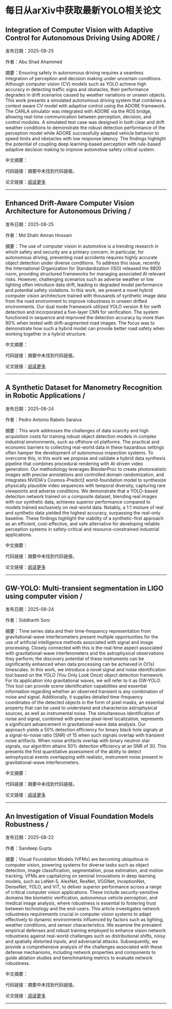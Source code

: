 # 每日从arXiv中获取最新YOLO相关论文


## Integration of Computer Vision with Adaptive Control for Autonomous Driving Using ADORE / 

发布日期：2025-08-25

作者：Abu Shad Ahammed

摘要：Ensuring safety in autonomous driving requires a seamless integration of perception and decision making under uncertain conditions. Although computer vision \(CV\) models such as YOLO achieve high accuracy in detecting traffic signs and obstacles, their performance degrades in drift scenarios caused by weather variations or unseen objects. This work presents a simulated autonomous driving system that combines a context aware CV model with adaptive control using the ADORE framework. The CARLA simulator was integrated with ADORE via the ROS bridge, allowing real\-time communication between perception, decision, and control modules. A simulated test case was designed in both clear and drift weather conditions to demonstrate the robust detection performance of the perception model while ADORE successfully adapted vehicle behavior to speed limits and obstacles with low response latency. The findings highlight the potential of coupling deep learning\-based perception with rule\-based adaptive decision making to improve automotive safety critical system.

中文摘要：


代码链接：摘要中未找到代码链接。

论文链接：[阅读更多](http://arxiv.org/abs/2508.17985v1)

---


## Enhanced Drift\-Aware Computer Vision Architecture for Autonomous Driving / 

发布日期：2025-08-25

作者：Md Shahi Amran Hossain

摘要：The use of computer vision in automotive is a trending research in which safety and security are a primary concern. In particular, for autonomous driving, preventing road accidents requires highly accurate object detection under diverse conditions. To address this issue, recently the International Organization for Standardization \(ISO\) released the 8800 norm, providing structured frameworks for managing associated AI relevant risks. However, challenging scenarios such as adverse weather or low lighting often introduce data drift, leading to degraded model performance and potential safety violations. In this work, we present a novel hybrid computer vision architecture trained with thousands of synthetic image data from the road environment to improve robustness in unseen drifted environments. Our dual mode framework utilized YOLO version 8 for swift detection and incorporated a five\-layer CNN for verification. The system functioned in sequence and improved the detection accuracy by more than 90% when tested with drift\-augmented road images. The focus was to demonstrate how such a hybrid model can provide better road safety when working together in a hybrid structure.

中文摘要：


代码链接：摘要中未找到代码链接。

论文链接：[阅读更多](http://arxiv.org/abs/2508.17975v1)

---


## A Synthetic Dataset for Manometry Recognition in Robotic Applications / 

发布日期：2025-08-24

作者：Pedro Antonio Rabelo Saraiva

摘要：This work addresses the challenges of data scarcity and high acquisition costs for training robust object detection models in complex industrial environments, such as offshore oil platforms. The practical and economic barriers to collecting real\-world data in these hazardous settings often hamper the development of autonomous inspection systems. To overcome this, in this work we propose and validate a hybrid data synthesis pipeline that combines procedural rendering with AI\-driven video generation. Our methodology leverages BlenderProc to create photorealistic images with precise annotations and controlled domain randomization, and integrates NVIDIA's Cosmos\-Predict2 world\-foundation model to synthesize physically plausible video sequences with temporal diversity, capturing rare viewpoints and adverse conditions. We demonstrate that a YOLO\-based detection network trained on a composite dataset, blending real images with our synthetic data, achieves superior performance compared to models trained exclusively on real\-world data. Notably, a 1:1 mixture of real and synthetic data yielded the highest accuracy, surpassing the real\-only baseline. These findings highlight the viability of a synthetic\-first approach as an efficient, cost\-effective, and safe alternative for developing reliable perception systems in safety\-critical and resource\-constrained industrial applications.

中文摘要：


代码链接：摘要中未找到代码链接。

论文链接：[阅读更多](http://arxiv.org/abs/2508.17468v1)

---


## GW\-YOLO: Multi\-transient segmentation in LIGO using computer vision / 

发布日期：2025-08-24

作者：Siddharth Soni

摘要：Time series data and their time\-frequency representation from gravitational\-wave interferometers present multiple opportunities for the use of artificial intelligence methods associated with signal and image processing. Closely connected with this is the real\-time aspect associated with gravitational\-wave interferometers and the astrophysical observations they perform; the discovery potential of these instruments can be significantly enhanced when data processing can be achieved in O\(1s\) timescales. In this work, we introduce a novel signal and noise identification tool based on the YOLO \(You Only Look Once\) object detection framework. For its application into gravitational waves, we will refer to it as GW\-YOLO. This tool can provide scene identification capabilities and essential information regarding whether an observed transient is any combination of noise and signal. Additionally, it supplies detailed time\-frequency coordinates of the detected objects in the form of pixel masks, an essential property that can be used to understand and characterize astrophysical sources, as well as instrumental noise. The simultaneous identification of noise and signal, combined with precise pixel\-level localization, represents a significant advancement in gravitational\-wave data analysis. Our approach yields a 50% detection efficiency for binary black hole signals at a signal\-to\-noise ratio \(SNR\) of 15 when such signals overlap with transient noise artifacts. When noise artifacts overlap with binary neutron star signals, our algorithm attains 50% detection efficiency at an SNR of 30. This presents the first quantitative assessment of the ability to detect astrophysical events overlapping with realistic, instrument noise present in gravitational\-wave interferometers.

中文摘要：


代码链接：摘要中未找到代码链接。

论文链接：[阅读更多](http://arxiv.org/abs/2508.17399v1)

---


## An Investigation of Visual Foundation Models Robustness / 

发布日期：2025-08-22

作者：Sandeep Gupta

摘要：Visual Foundation Models \(VFMs\) are becoming ubiquitous in computer vision, powering systems for diverse tasks such as object detection, image classification, segmentation, pose estimation, and motion tracking. VFMs are capitalizing on seminal innovations in deep learning models, such as LeNet\-5, AlexNet, ResNet, VGGNet, InceptionNet, DenseNet, YOLO, and ViT, to deliver superior performance across a range of critical computer vision applications. These include security\-sensitive domains like biometric verification, autonomous vehicle perception, and medical image analysis, where robustness is essential to fostering trust between technology and the end\-users. This article investigates network robustness requirements crucial in computer vision systems to adapt effectively to dynamic environments influenced by factors such as lighting, weather conditions, and sensor characteristics. We examine the prevalent empirical defenses and robust training employed to enhance vision network robustness against real\-world challenges such as distributional shifts, noisy and spatially distorted inputs, and adversarial attacks. Subsequently, we provide a comprehensive analysis of the challenges associated with these defense mechanisms, including network properties and components to guide ablation studies and benchmarking metrics to evaluate network robustness.

中文摘要：


代码链接：摘要中未找到代码链接。

论文链接：[阅读更多](http://arxiv.org/abs/2508.16225v1)

---


